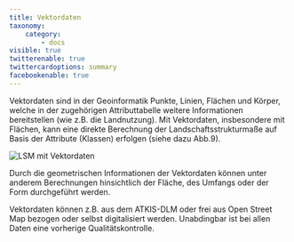 ```yaml
---
title: Vektordaten
taxonomy:
    category:
        - docs
visible: true
twitterenable: true
twittercardoptions: summary
facebookenable: true
---
```


Vektordaten sind in der Geoinformatik Punkte, Linien, Flächen und Körper, welche in der zugehörigen Attributtabelle weitere Informationen bereitstellen (wie z.B. die Landnutzung). Mit Vektordaten, insbesondere mit Flächen, kann eine direkte Berechnung der Landschaftsstrukturmaße auf Basis der Attribute (Klassen) erfolgen (siehe dazu Abb.9).

![LSM mit Vektordaten](LSM_Vekor.png?lightbox=800&classes=caption "Abb. 9: Berechnung der Landschaftsstrukturmaße mit Vektordaten - Obere Zahl: Shape-Index; Mittlere Zahl: Fraktale Dimension; Untere Zahl: Umfang-Flächenverhältnis (Quelle: WALZ 2018)")

Durch die geometrischen Informationen der Vektordaten können unter anderem Berechnungen hinsichtlich der Fläche, des Umfangs oder der Form durchgeführt werden.

Vektordaten können z.B. aus dem ATKIS-DLM oder frei aus Open Street Map bezogen oder selbst digitalisiert werden. Unabdingbar ist bei allen Daten eine vorherige Qualitätskontrolle.

